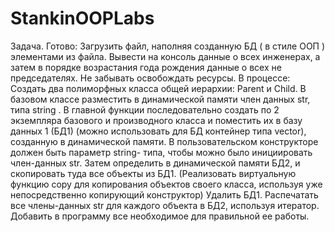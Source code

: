 # StankinOOPLabs

Задача.
Готово:
Загрузить файл, наполняя созданную БД ( в стиле ООП ) элементами из файла. 
Вывести на консоль данные о всех инженерах, а затем в порядке возрастания года рождения данные о всех не председателях.
Не забывать освобождать ресурсы.
В процессе:
Создать два полиморфных класса общей иерархии: Parent и Child. В базовом классе разместить в динамической памяти член данных str, типа string .
В главной функции последовательно создать по 2 экземпляра базового и производного класса и поместить их в базу данных 1 (БД1) (можно использовать для БД контейнер типа vector), созданную в динамической памяти. В пользовательском конструкторе должен быть параметр  string- типа, чтобы можно было инициировать член-данных str.
Затем определить в динамической памяти БД2, и скопировать туда все объекты из БД1. (Реализовать виртуальную функцию copy для копирования объектов своего класса, используя уже непосредственно копирующий конструктор)
Удалить БД1.
Распечатать все члены-данных str для каждого объекта в БД2, используя итератор.
Добавить в программу все необходимое для правильной ее работы.
 
